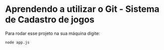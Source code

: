 # Aprendendo a utilizar o Git - Sistema de Cadastro de jogos
Para rodar esse projeto na sua máquina digite:
```
node app.js
```
